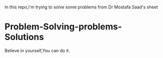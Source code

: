 In this repo,i'm trying to solve some problems from Dr Mostafa Saad's sheet
# Problem-Solving-problems-Solutions
Believe in yourself,You can do it.
